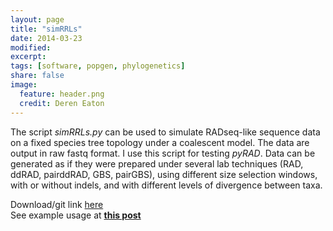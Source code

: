 ```yaml
---
layout: page
title: "simRRLs"
date: 2014-03-23
modified:
excerpt:
tags: [software, popgen, phylogenetics]
share: false
image:
  feature: header.png
  credit: Deren Eaton                                                                            
---
```


The script _simRRLs.py_ can be used to simulate RADseq-like sequence data on a fixed species 
tree topology under a coalescent model. The data are output in raw fastq format. I use this script for testing _pyRAD_. Data can be generated as if they were prepared under several lab techniques (RAD, ddRAD, pairddRAD, GBS, pairGBS), using different size selection windows, with or without indels, and with different levels of divergence between taxa. 

Download/git link [here](https://github.com/dereneaton/simrrls)  
See example usage at [__this post__](/radseq/simulating-raw-radseq-data-on-a-fixed-tree/)

